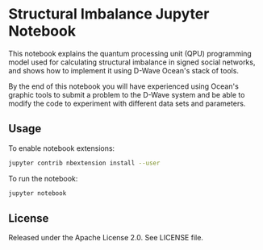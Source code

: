 # Structural Imbalance Jupyter Notebook

This notebook explains the quantum processing unit (QPU) programming model used for 
calculating structural imbalance in signed social networks, and shows how to implement 
it using D-Wave Ocean's stack of tools. 

By the end of this notebook you will have experienced using Ocean's graphic tools 
to submit a problem to the D-Wave system and be able to modify the code to experiment 
with different data sets and parameters.

## Usage

To enable notebook extensions:

```bash
jupyter contrib nbextension install --user
```

To run the notebook:

```bash
jupyter notebook
```

## License

Released under the Apache License 2.0. See LICENSE file.
